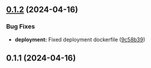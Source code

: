 ## [0.1.2](https://github.com/aaliboyev/mnk-telegram-bot/compare/v0.1.1...v0.1.2) (2024-04-16)


### Bug Fixes

* **deployment:** Fixed deployment dockerfile ([9c58b39](https://github.com/aaliboyev/mnk-telegram-bot/commit/9c58b39e173edeed87ca0b721be6a0b75d305d7f))



## 0.1.1 (2024-04-16)




